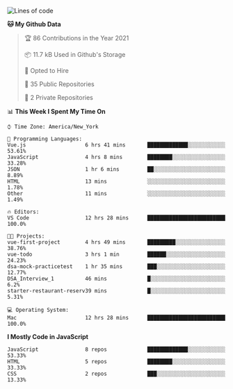 <!--START_SECTION:waka-->
![Lines of code](https://img.shields.io/badge/From%20Hello%20World%20I%27ve%20Written-181782%20lines%20of%20code-blue)

**🐱 My Github Data** 

> 🏆 86 Contributions in the Year 2021
 > 
> 📦 11.7 kB Used in Github's Storage 
 > 
> 💼 Opted to Hire
 > 
> 📜 35 Public Repositories 
 > 
> 🔑 2 Private Repositories  
 > 
📊 **This Week I Spent My Time On** 

```text
⌚︎ Time Zone: America/New_York

💬 Programming Languages: 
Vue.js                   6 hrs 41 mins       █████████████░░░░░░░░░░░░   53.61% 
JavaScript               4 hrs 8 mins        ████████░░░░░░░░░░░░░░░░░   33.28% 
JSON                     1 hr 6 mins         ██░░░░░░░░░░░░░░░░░░░░░░░   8.89% 
HTML                     13 mins             ░░░░░░░░░░░░░░░░░░░░░░░░░   1.78% 
Other                    11 mins             ░░░░░░░░░░░░░░░░░░░░░░░░░   1.49%

🔥 Editors: 
VS Code                  12 hrs 28 mins      █████████████████████████   100.0%

🐱‍💻 Projects: 
vue-first-project        4 hrs 49 mins       █████████░░░░░░░░░░░░░░░░   38.76% 
vue-todo                 3 hrs 1 min         ██████░░░░░░░░░░░░░░░░░░░   24.23% 
dsa-mock-practicetest    1 hr 35 mins        ███░░░░░░░░░░░░░░░░░░░░░░   12.77% 
DSA_Interview_1          46 mins             █░░░░░░░░░░░░░░░░░░░░░░░░   6.2% 
starter-restaurant-reserv39 mins             █░░░░░░░░░░░░░░░░░░░░░░░░   5.31%

💻 Operating System: 
Mac                      12 hrs 28 mins      █████████████████████████   100.0%

```

**I Mostly Code in JavaScript** 

```text
JavaScript               8 repos             █████████████░░░░░░░░░░░░   53.33% 
HTML                     5 repos             ████████░░░░░░░░░░░░░░░░░   33.33% 
CSS                      2 repos             ███░░░░░░░░░░░░░░░░░░░░░░   13.33%

```



<!--END_SECTION:waka-->
